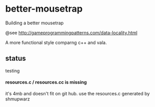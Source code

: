 # better-mousetrap 

Building a better mousetrap

@see http://gameprogrammingpatterns.com/data-locality.html

A more functional style comparng c++ and vala.


## status

testing

#### resources.c / resources.cc is missing
it's 4mb and doesn't fit on git hub. use the resources.c generated by shmupwarz

